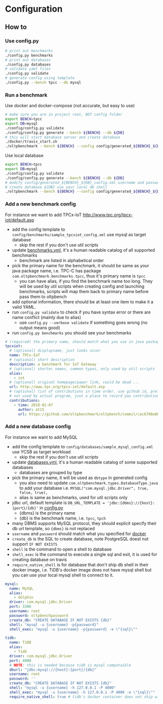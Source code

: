 # Configuration

## How to

### Use config.py

````bash
# print out benchmarks
./config.py benchmarks
# print out databases
./config.py databases
# validate yaml files
./config.py validate
# generate config using template
./config.py --bench tpcc --db mysql
````

### Run a benchmark

Use docker and docker-compose (not accurate, but easy to use)

````bash
# make sure you are in project root, NOT config folder
export BENCH=tpcc
export DB=mysql
./config/config.py validate
./config/config.py generate --bench ${BENCH} --db ${DB}
# this will start database server and create database
./docker/travis_start.sh
./oltpbenchmark --bench ${BENCH} --config config/generated_${BENCH}_${DB}_config.xml --create true --load true --execute true
````

Use local database

````bash
export BENCH=tpcc
export DB=mysql
./config/config.py validate
./config/config.py generate --bench ${BENCH} --db ${DB}
# modify config/generated_${BENCH}_${DB}_config.xml username and password to match your local config
# create database ${DB} use your local db shell
./oltpbenchmark --bench ${BENCH} --config config/generated_${BENCH}_${DB}_config.xml --create true --load true --execute true
````

### Add a new benchmark config

For instance we want to add TPCx-IoT http://www.tpc.org/tpcx-iot/default.asp

- add the config template to `config/benchmarks/sample_tpcxiot_config.xml` use mysql as target database
  - skip the rest if you don't use util scripts
- update [benchmarks.yml](benchmarks.yml), it's a human readable catalog of all supported benchmarks
  - benchmark are listed in alphabetical order
- pick the primary name for the benchmark, it should be same as your java package name, i.e. TPC-C has package `com.oltpbenchmark.benchmarks.tpcc`, thus it's primary name is `tpcc`
  - you can have alias, if you find the benchmark name too long. They will be used by util scripts when creating config and launching benchmarks, scripts will map them back to primary name before pass them to oltpbench
- add optional information, there should be at least one item to make it a valid YAML.
- run `config.py validate` to check if you have syntax error or there are name conflict (mainly due to alias)
  - use `config.py --verbose validate` if something goes wrong (no output means good)
- run `config.py benchmarks` you should see your benchmarks

````yaml
# (required) the primary name, should match what you use in java package name
tpcxiot:
  # (optional) displayname, just looks nicer
  name: TPCx-IoT
  # (optional) short description
  description: a benchmark for IoT Gateway
  # (optional) shorter names, common typos, only used by util scripts
  alias:
    - iot
  # (optional) original homepage/paper link, could be dead ...
  url: http://www.tpc.org/tpcx-iot/default.asp
  # (optional) list of contributions in time order, use github id, prefer PR over commit hash for url
  # not used by actual program, just a place to record you contribution
  contributions:
    - time: 2018-02-07
      author: at15
      url: https://github.com/oltpbenchmark/oltpbench/commit/cac6786e86869fd23ddb7813ced8357406c4aaef
````

### Add a new database config

For instance we want to add MySQL

- add the config template to `config/databases/sample_mysql_config.xml` use YCSB as target workload
  - skip the rest if you don't use util scripts
- update [databases.yml](databases.yml), it's a human readable catalog of some supported databases
  - databases are grouped by type
- pick the primary name, it will be used as `dbtype` in generated config
  - you also need to update `com.oltpbenchmark.types.DatabaseType.java` to add your database i.e. `MYSQL("com.mysql.jdbc.Driver", true, false, true),`
  - alias is same as benchmarks, used for util scripts only
- jdbc url, default template is `DB_URL_TEMPLATE = 'jdbc:{dbms}://{host}:{port}/{db}'` in [config.py](config.py)
  - {dbms} is the primary name
  - {db} is the benchmark name, i.e. `tpcc`, `tpch`
- many DBMS supports MySQL protocol, they should explicit specify their db url template, so `{dbms}` is not replaced
- `username` and `password` should match what you specified for [docker](../docker)
- `create_db` is the SQL to create database, note PostgreSQL doest not support `IF NOT EXISTS`
- `shell` is the command to open a shell to database
- `shell_exec` is the command to execute a single sql and exit, it is used for creating database on travis
- `require_native_shell` is for database that don't ship db shell in their docker image, i.e. TiDB's docker image does not have mysql shell but you can use your local mysql shell to connect to it.

````yaml
mysql:
  name: MySQL
  alias:
    - dolphin
  driver: com.mysql.jdbc.Driver
  port: 3306
  username: root
  password: oltpbenchpassword
  create_db: "CREATE DATABASE IF NOT EXISTS {db}"
  shell: "mysql -u {username} -p{password}"
  shell_exec: "mysql -u {username} -p{password} -e \"{sql}\""
````

````yaml
tidb:
  name: TiDB
  alias:
    - Tidb
  driver: com.mysql.jdbc.Driver
  port: 4000
  # NOTE: this is needed because tidb is mysql compataible
  dburl: "jdbc:mysql://{host}:{port}/{db}"
  username: root
  password: ''
  create_db: "CREATE DATABASE IF NOT EXISTS {db}"
  shell: "mysql -u {username} -h 127.0.0.1 -P 4000"
  shell_exec: "mysql -u {username} -h 127.0.0.1 -P 4000 -e \"{sql}\""
  require_native_shell: true # tidb's docker container does not ship with mysql client
````